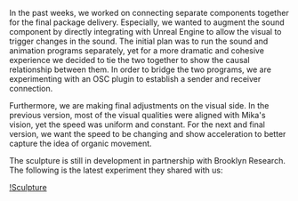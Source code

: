In the past weeks, we worked on connecting separate components together for the final package delivery. Especially, we wanted to augment the sound component by directly integrating with Unreal Engine to allow the visual to trigger changes in the sound. The initial plan was to run the sound and animation programs separately, yet for a more dramatic and cohesive experience we decided to tie the two together to show the causal relationship between them. In order to bridge the two programs, we are experimenting with an OSC plugin to establish a sender and receiver connection. 

Furthermore, we are making final adjustments on the visual side. In the previous version, most of the visual qualities were aligned with Mika's vision, yet the speed was uniform and constant. For the next and final version, we want the speed to be changing and show acceleration to better capture the idea of organic movement. 

The sculpture is still in development in partnership with Brooklyn Research. The following is the latest experiment they shared with us:

[!Sculpture](https://vimeo.com/321819302)
